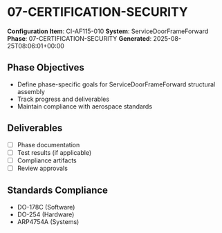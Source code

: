 # 07-CERTIFICATION-SECURITY

**Configuration Item**: CI-AF115-010
**System**: ServiceDoorFrameForward
**Phase**: 07-CERTIFICATION-SECURITY
**Generated**: 2025-08-25T08:06:01+00:00

## Phase Objectives
- Define phase-specific goals for ServiceDoorFrameForward structural assembly
- Track progress and deliverables
- Maintain compliance with aerospace standards

## Deliverables
- [ ] Phase documentation
- [ ] Test results (if applicable)
- [ ] Compliance artifacts
- [ ] Review approvals

## Standards Compliance
- DO-178C (Software)
- DO-254 (Hardware)
- ARP4754A (Systems)

